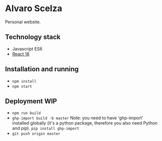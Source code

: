 # Alvaro Scelza

Personal website.

## Technology stack
- Javascript ES6
- [React 18](https://reactjs.org/docs/getting-started.html)

## Installation and running

- `npm install`
- `npm start`

## Deployment WIP

- `npm run build`
- `ghp-import build -b master` Note: you need to have 'ghp-import' installed globally (it's a python package, therefore
you also need Python and pip). `pip install ghp-import`
- `git push origin master`
